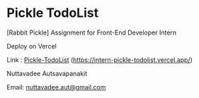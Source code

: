 # Pickle TodoList

[Rabbit Pickle] Assignment for Front-End Developer Intern

Deploy on Vercel

Link : [Pickle-TodoList](https://intern-pickle-todolist.vercel.app/) (https://intern-pickle-todolist.vercel.app/)

Nuttavadee Autsavapanakit

Email: nuttavadee.aut@gmail.com
